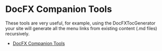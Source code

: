 # DocFX Companion Tools

These tools are very useful, for example, using the DocFXTocGenerator your site will generate all the menu links from existing content (.md files) recursively.

- <a href="https://github.com/Ellerbach/docfx-companion-tools" target="window">DocFX Companion Tools</a>

